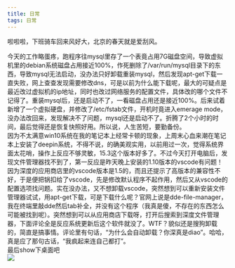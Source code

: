 ```yaml
---
title: 日常
tags: 日常
---
```

啦啦啦，下班骑车回来风好大，北京的春天就是爱刮风。  
<!--more-->
今天的工作略蛋疼，跑程序往mysql里存了一个表竟占用7G磁盘空间，导致虚拟机里的debian系统磁盘占用接近100%，作死删除了/var/run/mysql目录下的东西，导致mysql无法启动，没办法只好卸载重装mysql，然后发现apt-get下载一直失败，网上查查发现需要修改dns，可是以前为什么能下载呢，最大的可疑点是最近改过虚拟机的ip地址，同时也改过网络服务的配置文件，具体改的哪个文件不记得了。重装mysql后，还是启动不了，一看磁盘占用还是接近100%。后来试着新增了一个虚拟硬盘，并修改了/etc/fstab文件，开机时竟进入emerage mode，没办法改回来，发现解决不了问题，mysql还是启动不了。折腾了2个小时的时间，最后觉得还是恢复快照好用。所以说，人生苦短，要勤备份。  
因为不太满意win10系统在我的笔记本上经常卡顿的现象，上周末心血来潮在笔记本上安装了deepin系统，不得不说，的确美观实用，以前用过一次，觉得系统界面太花哨，操作上反应不够灵敏，15.3这个版本好多了。不过今天打开电脑后，发现文件管理器找不到了，第一反应是昨天晚上安装的1.10版本的vscode有问题！因为深度的应用商店里的vscode版本是1.5的，而且还提示了高版本的兼容性不好，于是便把锅扣给了vscode，先是修改默认程序不起作用，然后又从vscode的配置选项找问题。实在没办法，又不想卸载vscode，突然想到可以重新安装文件管理器试试，用apt-get下载，可是下载什么呢？官网上说是dde-file-manager，我在终端里敲dde然后tab补全，并没有这个程序（我真是傻，不存在的东西怎么可能被找到呢）。突然想到可以从应用商店下载呀，打开后搜索到深度文件管理器，下面评论全是反应系统更新后这个软件就没了。WTF？貌似还是搜狗卸载的，简直是搞事情。评论里有句话，“为什么会自动卸载？你深真是diao”。哈哈，真是应了那句古话，“我疯起来连自己都打”。  
最后show下桌面吧  
![](2017-03-06-desktop.png)
